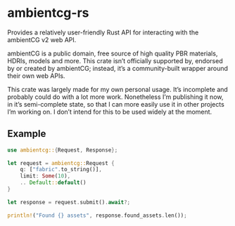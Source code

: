 # ambientcg-rs

Provides a relatively user-friendly Rust API for interacting with the ambientCG v2 web API.

ambientCG is a public domain, free source of high quality PBR materials, HDRIs, models and more. This crate isn’t officially supported by, endorsed by or created by ambientCG; instead, it’s a community-built wrapper around their own web APIs.

This crate was largely made for my own personal usage. It’s incomplete and probably could do with a lot more work. Nonetheless I’m publishing it now, in it’s semi-complete state, so that I can more easily use it in other projects I’m working on. I don’t intend for this to be used widely at the moment.

## Example

```Rust
use ambientcg::{Request, Response};
 
let request = ambientcg::Request {
    q: ["fabric".to_string()],
    limit: Some(10),
    .. Default::default()
}
 
let response = request.submit().await?;
 
println!("Found {} assets", response.found_assets.len());
```
